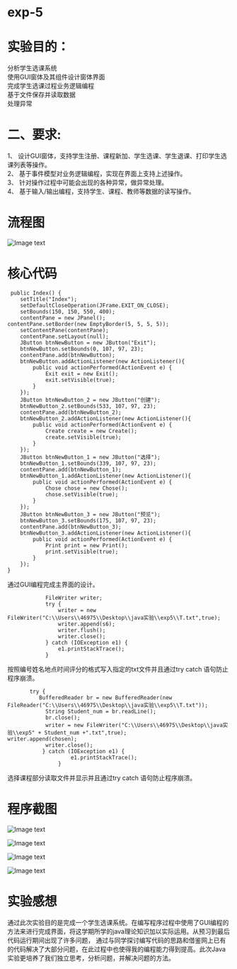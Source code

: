 # exp-5
实验目的：<br>
====
分析学生选课系统<br>
使用GUI窗体及其组件设计窗体界面<br>
完成学生选课过程业务逻辑编程<br>
基于文件保存并读取数据<br>
处理异常<br>

二、要求:<br>
======
1、	设计GUI窗体，支持学生注册、课程新加、学生选课、学生退课、打印学生选课列表等操作。<br>
2、	基于事件模型对业务逻辑编程，实现在界面上支持上述操作。<br>
3、	针对操作过程中可能会出现的各种异常，做异常处理。<br>
4、	基于输入/输出编程，支持学生、课程、教师等数据的读写操作。<br>

流程图<br>
====

![Image text](https://github.com/IvanZima/exp-5/blob/master/%E6%B5%81%E7%A8%8B%E5%9B%BE.PNG)
   
核心代码<br>
=====
     
     
     public Index() {
		setTitle("Index");
		setDefaultCloseOperation(JFrame.EXIT_ON_CLOSE);
		setBounds(150, 150, 550, 400);
		contentPane = new JPanel();
	contentPane.setBorder(new EmptyBorder(5, 5, 5, 5));
		setContentPane(contentPane);
		contentPane.setLayout(null);
		JButton btnNewButton = new JButton("Exit");
		btnNewButton.setBounds(0, 107, 97, 23);
		contentPane.add(btnNewButton);
		btnNewButton.addActionListener(new ActionListener(){
			public void actionPerformed(ActionEvent e) {
				Exit exit = new Exit();
				exit.setVisible(true);
			}
		});
		JButton btnNewButton_2 = new JButton("创建");
		btnNewButton_2.setBounds(533, 107, 97, 23);
		contentPane.add(btnNewButton_2);
		btnNewButton_2.addActionListener(new ActionListener(){
			public void actionPerformed(ActionEvent e) {
				Create create = new Create();
				create.setVisible(true); 
			}
		});
		JButton btnNewButton_1 = new JButton("选择");
		btnNewButton_1.setBounds(339, 107, 97, 23);
		contentPane.add(btnNewButton_1);
		btnNewButton_1.addActionListener(new ActionListener(){
			public void actionPerformed(ActionEvent e) {
				Chose chose = new Chose();
				chose.setVisible(true); 
			}
		});
		JButton btnNewButton_3 = new JButton("预览");
		btnNewButton_3.setBounds(175, 107, 97, 23);
		contentPane.add(btnNewButton_3);
		btnNewButton_3.addActionListener(new ActionListener(){
			public void actionPerformed(ActionEvent e) {
				Print print = new Print();
				print.setVisible(true);
			}
		});
	}


通过GUI编程完成主界面的设计。

			    FileWriter writer;
		        try {
		            writer = new FileWriter("C:\\Users\\46975\\Desktop\\java实验\\exp5\\T.txt",true);
		            writer.append(s6); 
		            writer.flush();
		            writer.close();
		        } catch (IOException e1) {
		            e1.printStackTrace();
		        }
按照编号姓名地点时间评分的格式写入指定的txt文件并且通过try catch 语句防止程序崩溃。



	       try {
			  BufferedReader br = new BufferedReader(new FileReader("C:\\Users\\46975\\Desktop\\java实验\\exp5\\T.txt"));
			    String Student_num = br.readLine();
			    br.close();
			    writer = new FileWriter("C:\\Users\\46975\\Desktop\\java实验\\exp5" + Student_num +".txt",true);		                    writer.append(chosen); 
			    writer.close();
	           } catch (IOException e1) {
			            e1.printStackTrace();
			        }
选择课程部分读取文件并显示并且通过try catch 语句防止程序崩溃。

程序截图<br>
=========

![Image text](https://github.com/IvanZima/exp-5/blob/master/%E6%B3%A8%E5%86%8C.PNG)

![Image text](https://github.com/IvanZima/exp-5/blob/master/%E4%B8%BB%E7%95%8C%E9%9D%A2PNG.PNG)

![Image text](https://github.com/IvanZima/exp-5/blob/master/%E6%89%93%E5%8D%B0.png)

![Image text](https://github.com/IvanZima/exp-5/blob/master/%E5%AD%A6%E7%94%9F%E6%B3%A8%E5%86%8C.PNG)

实验感想<br>
========

   通过此次实验目的是完成一个学生选课系统。在编写程序过程中使用了GUI编程的方法来进行完成界面，将这学期所学的java理论知识加以实际运用。从预习到最后代码运行期间出现了许多问题， 通过与同学探讨编写代码的思路和借鉴网上已有的代码解决了大部分问题，在此过程中也使得我的编程能力得到提高。此次Java实验更培养了我们独立思考，分析问题，并解决问题的方法。
